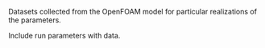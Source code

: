 Datasets collected from the OpenFOAM model for particular realizations of the parameters.

Include run parameters with data.
